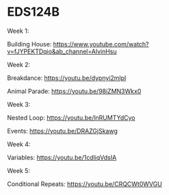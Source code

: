 # EDS124B

Week 1:

Building House: https://www.youtube.com/watch?v=fJYPEKTDqio&ab_channel=AlvinHsu

Week 2:

Breakdance: https://youtu.be/dypnyi2mlpI

Animal Parade: https://youtu.be/98iZMN3Wkx0

Week 3:

Nested Loop: https://youtu.be/lnRUMTYdCyo

Events: https://youtu.be/DRAZGjSkawg

Week 4:

Variables: https://youtu.be/1cdliqVdsIA

Week 5:

Conditional Repeats: https://youtu.be/CRQCWt0WVGU

